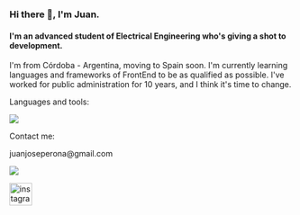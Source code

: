 ### Hi there 👋, I'm Juan.
#### I'm an advanced student of Electrical Engineering who's giving a shot to development.
I'm from Córdoba - Argentina, moving to Spain soon.
I'm currently learning languages and frameworks of FrontEnd to be as qualified as possible.
I've worked for public administration for 10 years, and I think it's time to change.


Languages and tools:

<p>
  <a href="https://skillicons.dev">
    <img src="https://skillicons.dev/icons?i=html,css,git,js,py" />
  </a>
</p>

Contact me:
<p type="email"> juanjoseperona@gmail.com </p> 

<p>
  <a href="https://skillicons.dev">
    <img src="https://skillicons.dev/icons?i=instagram" (https://www.instagram.com/peronajuan/)> 
  </a>
</p>


[<img src='https://skillicons.dev/icons?i=instagram' alt='instagram' height='40'>](https://www.instagram.com/peronajuan/) 
